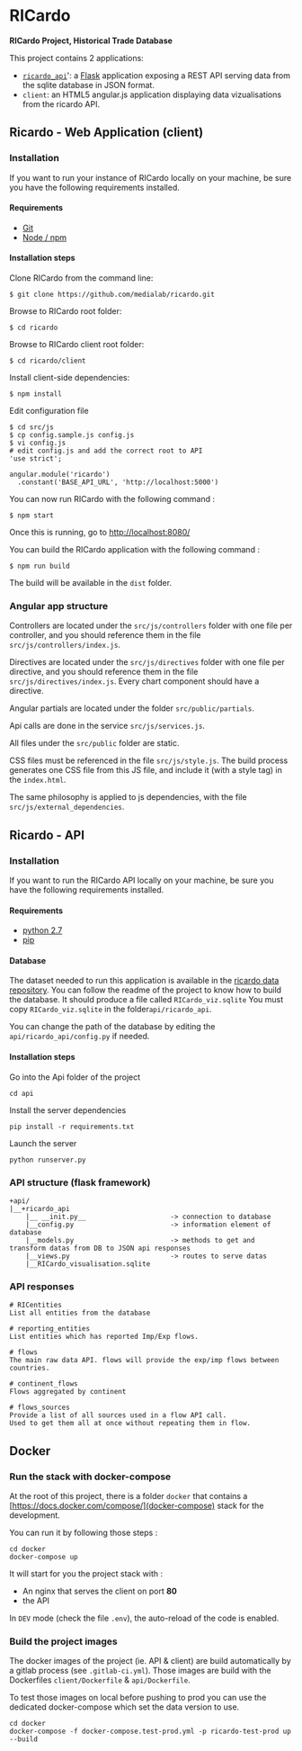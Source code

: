 # RICardo

**RICardo Project, Historical Trade Database**

This project contains 2 applications:

- [`ricardo_api`](API.md)': a [Flask](http://flask.pocoo.org/) application exposing a REST API serving data from the sqlite database in JSON format.
- `client`: an HTML5 angular.js application displaying data vizualisations from the ricardo API.

## Ricardo - Web Application (client)

### Installation

If you want to run your instance of RICardo locally on your machine, be sure you have the following requirements installed.

#### Requirements

- [Git](http://git-scm.com/book/en/Getting-Started-Installing-Git)
- [Node / npm](https://docs.npmjs.com/downloading-and-installing-node-js-and-npm)

#### Installation steps

Clone RICardo from the command line:

```
$ git clone https://github.com/medialab/ricardo.git
```

Browse to RICardo root folder:

```
$ cd ricardo
```

Browse to RICardo client root folder:

```
$ cd ricardo/client
```

Install client-side dependencies:

```
$ npm install
```

Edit configuration file

```
$ cd src/js
$ cp config.sample.js config.js
$ vi config.js
# edit config.js and add the correct root to API
'use strict';

angular.module('ricardo')
  .constant('BASE_API_URL', 'http://localhost:5000')
```

You can now run RICardo with the following command :

```
$ npm start
```

Once this is running, go to [http://localhost:8080/](http://localhost:8080/)

You can build the RICardo application with the following command :

```
$ npm run build
```

The build will be available in the `dist` folder.

### Angular app structure

Controllers are located under the `src/js/controllers` folder with one file per controller, and you should reference them in the file `src/js/controllers/index.js`.

Directives are located under the `src/js/directives` folder with one file per directive, and you should reference them in the file `src/js/directives/index.js`. Every chart component should have a directive.

Angular partials are located under the folder `src/public/partials`.

Api calls are done in the service `src/js/services.js`.

All files under the `src/public` folder are static.

CSS files must be referenced in the file `src/js/style.js`. The build process generates one CSS file from this JS file, and include it (with a style tag) in the `index.html`.

The same philosophy is applied to js dependencies, with the file `src/js/external_dependencies`.

## Ricardo - API

### Installation

If you want to run the RICardo API locally on your machine, be sure you have the following requirements installed.

#### Requirements

- [python 2.7](https://www.python.org/downloads/)
- [pip](https://pypi.org/project/pip/)

#### Database

The dataset needed to run this application is available in the [ricardo data repository](http://github.com/medialab/ricardo_data).
You can follow the readme of the project to know how to build the database.
It should produce a file called `RICardo_viz.sqlite`
You must copy `RICardo_viz.sqlite` in the folder`api/ricardo_api`.

You can change the path of the database by editing the `api/ricardo_api/config.py` if needed.

#### Installation steps

Go into the Api folder of the project

```
cd api
```

Install the server dependencies

```
pip install -r requirements.txt
```

Launch the server

```
python runserver.py
```

### API structure (flask framework)

```
+api/
|__+ricardo_api
	|__ __init.py__ 					-> connection to database
	|__config.py 						-> information element of database
	|__models.py 						-> methods to get and transform datas from DB to JSON api responses
	|__views.py 						-> routes to serve datas
	|__RICardo_visualisation.sqlite
```

### API responses

```
# RICentities
List all entities from the database

# reporting_entities
List entities which has reported Imp/Exp flows.

# flows
The main raw data API. flows will provide the exp/imp flows between countries.

# continent_flows
Flows aggregated by continent

# flows_sources
Provide a list of all sources used in a flow API call.
Used to get them all at once without repeating them in flow.
```

## Docker

### Run the stack with docker-compose

At the root of this project, there is a folder `docker` that contains a [https://docs.docker.com/compose/](docker-compose) stack
for the development.

You can run it by following those steps :

```
cd docker
docker-compose up
```

It will start for you the project stack with :

- An nginx that serves the client on port **80**
- the API

In `DEV` mode (check the file `.env`), the auto-reload of the code is enabled.

### Build the project images

The docker images of the project (ie. API & client) are build automatically by a gitlab process (see `.gitlab-ci.yml`).
Those images are build with the Dockerfiles `client/Dockerfile` & `api/Dockerfile`.

To test those images on local before pushing to prod you can use the dedicated docker-compose which set the data version to use.

```
cd docker
docker-compose -f docker-compose.test-prod.yml -p ricardo-test-prod up --build
```
